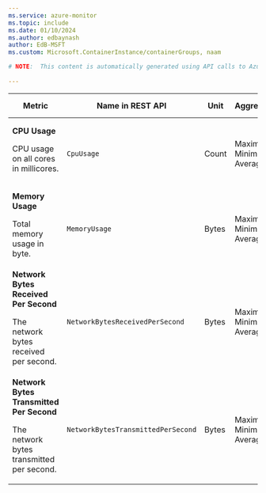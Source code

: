 ```yaml
---
ms.service: azure-monitor
ms.topic: include
ms.date: 01/10/2024
ms.author: edbaynash
author: EdB-MSFT
ms.custom: Microsoft.ContainerInstance/containerGroups, naam

# NOTE:  This content is automatically generated using API calls to Azure. Any edits made on these files will be overwritten in the next run of the script. 
 
---
```


  
  
|Metric|Name in REST API|Unit|Aggregation|Dimensions|Time Grains|DS Export|
|---|---|---|---|---|---|---|
|**CPU Usage**<p><p>CPU usage on all cores in millicores. |`CpuUsage` |Count |Maximum, Minimum, Average |`containerName`|PT1M, PT5M, PT15M, PT30M, PT1H, PT6H, PT12H |Yes|
|**Memory Usage**<p><p>Total memory usage in byte. |`MemoryUsage` |Bytes |Maximum, Minimum, Average |`containerName`|PT1M, PT5M, PT15M, PT30M, PT1H, PT6H, PT12H |Yes|
|**Network Bytes Received Per Second**<p><p>The network bytes received per second. |`NetworkBytesReceivedPerSecond` |Bytes |Maximum, Minimum, Average |\<none\>|PT1M, PT5M, PT15M, PT30M, PT1H, PT6H, PT12H |Yes|
|**Network Bytes Transmitted Per Second**<p><p>The network bytes transmitted per second. |`NetworkBytesTransmittedPerSecond` |Bytes |Maximum, Minimum, Average |\<none\>|PT1M, PT5M, PT15M, PT30M, PT1H, PT6H, PT12H |Yes|